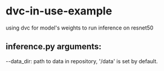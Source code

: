 # dvc-in-use-example
using dvc for model's weights to run inference on resnet50
## inference.py arguments:
--data_dir: path to data in repository, '/data' is set by default.

